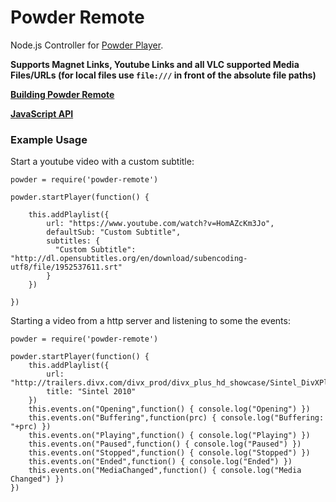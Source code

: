 # Powder Remote

Node.js Controller for [Powder Player](https://github.com/jaruba/PowderPlayer).

**Supports Magnet Links, Youtube Links and all VLC supported Media Files/URLs (for local files use ``file:///`` in front of the absolute file paths)**

[**Building Powder Remote**](https://github.com/jaruba/powder-remote/wiki)

[**JavaScript API**](https://github.com/jaruba/powder-remote/wiki/JavaScript-API)

### Example Usage

Start a youtube video with a custom subtitle:


	powder = require('powder-remote')
	
	powder.startPlayer(function() {
	
		this.addPlaylist({
			url: "https://www.youtube.com/watch?v=HomAZcKm3Jo",
			defaultSub: "Custom Subtitle",
			subtitles: {
			  "Custom Subtitle": "http://dl.opensubtitles.org/en/download/subencoding-utf8/file/1952537611.srt"
			}
		})

	})


Starting a video from a http server and listening to some the events:

    powder = require('powder-remote')

    powder.startPlayer(function() {
        this.addPlaylist({
            url: "http://trailers.divx.com/divx_prod/divx_plus_hd_showcase/Sintel_DivXPlus_6500kbps.mkv",
            title: "Sintel 2010"
        })
        this.events.on("Opening",function() { console.log("Opening") })
        this.events.on("Buffering",function(prc) { console.log("Buffering: "+prc) })
        this.events.on("Playing",function() { console.log("Playing") })
        this.events.on("Paused",function() { console.log("Paused") })
        this.events.on("Stopped",function() { console.log("Stopped") })
        this.events.on("Ended",function() { console.log("Ended") })
        this.events.on("MediaChanged",function() { console.log("Media Changed") })
    })
